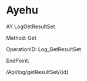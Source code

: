 #     Ayehu


AY LogGetResultSet

Method: Get

OperationID: Log_GetResultSet

EndPoint:

/Api/log/getResultSet/{id}

